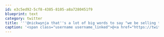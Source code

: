 ```yaml
---
id: e3c5ed92-5cf8-4385-8105-a8a7280451f9
blueprint: text
category: twitter
title: '''@nickwynja that''s a lot of big words to say "we be selling that shit"'
caption: '<span class="username username_linked">@<a href="https://twitter.com/nickwynja" title="Nick Wynja">nickwynja</a></span> that''s a lot of big words to say "we be selling that shit"'
---
```

